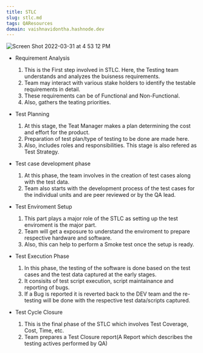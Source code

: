 ```yaml
---
title: STLC
slug: stlc.md
tags: QAResources
domain: vaishnavidontha.hashnode.dev
---
```


![Screen Shot 2022-03-31 at 4 53 12 PM](https://user-images.githubusercontent.com/77274387/161147758-bbcb58c1-8395-423e-bda0-6eaf8f08a024.png)

* Requirement Analysis 
    1. This is the First step involved in STLC. Here, the Testing team understands and analyzes the buisness requirements.
    2. Team may interact with various stake holders to identify the testable requirements in detail.
    3. These requirements can be of Functional and Non-Functional.
    4. Also, gathers the teating priorities.
    
* Test Planning 
    1. At this stage, the Teat Manager makes a plan determining the cost and effort for the product.
    2. Preparation of test plan/type of testing to be done are made here.
    3. Also, includes roles and responsibilities.
  This stage is also refered as Test Strategy.

* Test case development phase
    1. At this phase, the team involves in the creation of test cases along with the test data.
    2. Team also starts with the development process of the test cases for the individual units and are peer reviewed or by the QA lead.

* Test Enviroment Setup 
    1. This part plays a major role of the STLC as setting up the test enviroment is the major part.
    2. Team will get a exposure to understand the enviroment to prepare respective hardware and software.
    3. Also, this can help to perform a Smoke test once the setup is ready.

* Test Execution Phase
    1. In this phase, the testing of the software is done based on the test cases and the test data captured at the early stages.
    2. It consisits of test script execution, script maintainance and reporting of bugs.
    3. If a Bug is reported it is reverted back to the DEV team and the re-testing will be done with the respective test data/scripts captured.

* Test Cycle Closure
    1. This is the final phase of the STLC which involves Test Coverage, Cost, Time, etc.
    2. Team prepares a Test Closure report(A Report which describes the testing actives performed by QA)
